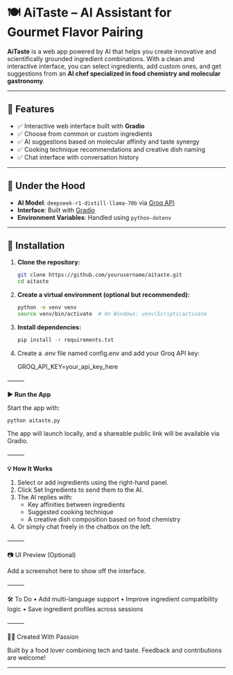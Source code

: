 # 🍽️ AiTaste – AI Assistant for Gourmet Flavor Pairing

**AiTaste** is a web app powered by AI that helps you create innovative and scientifically grounded ingredient combinations. With a clean and interactive interface, you can select ingredients, add custom ones, and get suggestions from an **AI chef specialized in food chemistry and molecular gastronomy**.

---

## 🚀 Features

- ✅ Interactive web interface built with **Gradio**
- ✅ Choose from common or custom ingredients
- ✅ AI suggestions based on molecular affinity and taste synergy
- ✅ Cooking technique recommendations and creative dish naming
- ✅ Chat interface with conversation history

---

## 🧠 Under the Hood

- **AI Model**: `deepseek-r1-distill-llama-70b` via [Groq API](https://groq.com/)
- **Interface**: Built with [Gradio](https://www.gradio.app/)
- **Environment Variables**: Handled using `python-dotenv`

---

## 🔧 Installation

1. **Clone the repository:**

   ```bash
   git clone https://github.com/yourusername/aitaste.git
   cd aitaste


2.	**Create a virtual environment (optional but recommended):**

    ```bash
    python -m venv venv
    source venv/bin/activate  # On Windows: venv\Scripts\activate


3.	**Install dependencies:**

    ```bash
    pip install -r requirements.txt


4.	Create a .env file named config.env and add your Groq API key:

    GROQ_API_KEY=your_api_key_here


⸻

**▶️ Run the App**

Start the app with:

    python aitaste.py

The app will launch locally, and a shareable public link will be available via Gradio.

⸻

**💡 How It Works**
1.	Select or add ingredients using the right-hand panel.
2.	Click Set Ingredients to send them to the AI.
3.	The AI replies with:
    - Key affinities between ingredients
    - Suggested cooking technique
    - A creative dish composition based on food chemistry
4.	Or simply chat freely in the chatbox on the left.

⸻

📷 UI Preview (Optional)

Add a screenshot here to show off the interface.


⸻

🛠️ To Do
	•	Add multi-language support
	•	Improve ingredient compatibility logic
	•	Save ingredient profiles across sessions

⸻

🧑‍🍳 Created With Passion

Built by a food lover combining tech and taste. Feedback and contributions are welcome!

---
